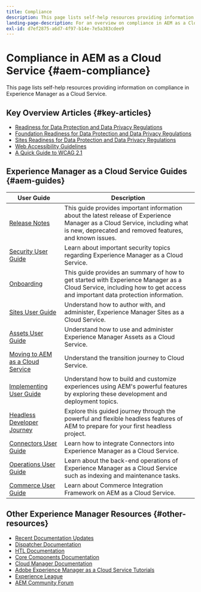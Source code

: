 ```yaml
---
title: Compliance
description: This page lists self-help resources providing information on compliance in Experience Manager as a Cloud Service.
landing-page-description: For an overview on compliance in AEM as a Cloud service, including an privacy and accessibility, start here.
exl-id: d7ef2875-a6d7-4f97-b14e-7e5a383cdee9
---
```

# Compliance in AEM as a Cloud Service {#aem-compliance}

This page lists self-help resources providing information on compliance in Experience Manager as a Cloud Service.

## Key Overview Articles {#key-articles}

* [Readiness for Data Protection and Data Privacy Regulations](/help/compliance/data-privacy-and-protection-readiness/aem-readiness.md)
* [Foundation Readiness for Data Protection and Data Privacy Regulations](/help/compliance/data-privacy-and-protection-readiness/foundation-readiness.md)
* [Sites Readiness for Data Protection and Data Privacy Regulations](/help/compliance/data-privacy-and-protection-readiness/sites-readiness.md)
* [Web Accessibility Guidelines](/help/compliance/accessibility/web-accessibility.md)
* [A Quick Guide to WCAG 2.1](/help/compliance/accessibility/quick-guide-wcag.md)

## Experience Manager as a Cloud Service Guides {#aem-guides}

|User Guide|Description|
|---|---|
|[Release Notes](/help/release-notes/home.md)|This guide provides important information about the latest release of Experience Manager as a Cloud Service, including what is new, deprecated and removed features, and known issues.|
|[Security User Guide](/help/security/home.md)|Learn about important security topics regarding Experience Manager as a Cloud Service.|
|[Onboarding](/help/onboarding/home.md)|This guide provides an summary of how to get started with Experience Manager as a Cloud Service, including how to get access and important data protection information.|
|[Sites User Guide](/help/sites-cloud/home.md)|Understand how to author with, and administer, Experience Manager Sites as a Cloud Service.|
|[Assets User Guide](/help/assets/home.md)|Understand how to use and administer Experience Manager Assets as a Cloud Service.|
|[Moving to AEM as a Cloud Service](/help/journey-migration/getting-started.md)|Understand the transition journey to Cloud Service.|
|[Implementing User Guide](/help/implementing/home.md)|Understand how to build and customize experiences using AEM's powerful features by exploring these development and deployment topics.|
|[Headless Developer Journey](/help/journey-headless/developer/overview.md)|Explore this guided journey through the powerful and flexible headless features of AEM to prepare for your first headless project.|
|[Connectors User Guide](/help/connectors/home.md)|Learn how to integrate Connectors into Experience Manager as a Cloud Service.|
|[Operations User Guide](/help/operations/home.md)|Learn about the back-end operations of Experience Manager as a Cloud Service such as indexing and maintenance tasks.|
|[Commerce User Guide](/help/commerce-cloud/home.md)|Learn about Commerce Integration Framework on AEM as a Cloud Service.|

## Other Experience Manager Resources {#other-resources}

* [Recent Documentation Updates](https://helpx.adobe.com/experience-manager/documentation-updates.html#AEMasaCloudService) 
* [Dispatcher Documentation](/help/implementing/dispatcher/overview.md)
* [HTL Documentation](https://experienceleague.adobe.com/docs/experience-manager-htl/using/overview.html)
* [Core Components Documentation](https://experienceleague.adobe.com/docs/experience-manager-core-components/using/introduction.html)
* [Cloud Manager Documentation](/help/onboarding/learn-concepts/cloud-manager-introduction.md)
* [Adobe Experience Manager as a Cloud Service Tutorials](https://experienceleague.adobe.com/docs/experience-manager-learn/cloud-service/overview.html)
* [Experience League](https://guided.adobe.com/?promoid=K42KVXHD&mv=other#solutions/experience-manager)
* [AEM Community Forum](https://forums.adobe.com/community/experience-cloud/marketing-cloud/experience-manager)
